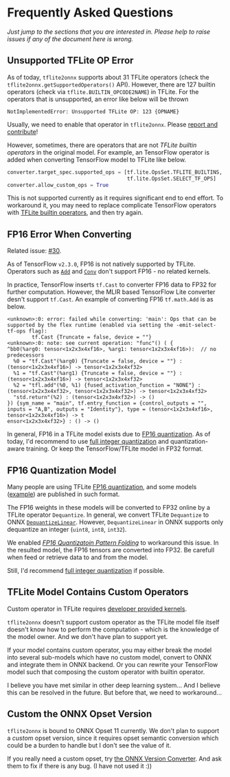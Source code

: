 Frequently Asked Questions
==========================

_Just jump to the sections that you are interested in.
Please help to raise issues if any of the document here is wrong._


## Unsupported TFLite OP Error

As of today, `tflite2onnx` supports about 31 TFLite operators (check
the `tflite2onnx.getSupportedOperators()` API). However, there are
127 builtin operators (check via `tflite.BUILTIN_OPCODE2NAME`) in TFLite.
For the operators that is unsupported, an error like below will be thrown

```
NotImplementedError: Unsupported TFLite OP: 123 {OPNAME}
```

Usually, we need to enable that operator in `tflite2onnx`.
Please [report and contribute](contribution-guide.md)!

However, sometimes, there are operators that are not _TFLite builtin operators_
in the original model. For example, an TensorFlow operator is added
when converting TensorFlow model to TFLite like below.

```py
converter.target_spec.supported_ops = [tf.lite.OpsSet.TFLITE_BUILTINS,
                                       tf.lite.OpsSet.SELECT_TF_OPS]
converter.allow_custom_ops = True
```

This is not supported currently as it requires significant end to end effort.
To workaround it, you may need to replace complicate TensorFlow operators
with [TFLite builtin operators](https://jackwish.net/tflite/docs/BuiltinOperator.m.html),
and then try again.



## FP16 Error When Converting

Related issue: [#30](https://github.com/jackwish/tflite2onnx/issues/30).

As of TensorFlow `v2.3.0`, FP16 is not natively supported by TFLite.
Operators such as [`Add`](https://github.com/tensorflow/tensorflow/blob/v2.3.0/tensorflow/lite/kernels/add.cc#L196)
and [`Conv`](https://github.com/tensorflow/tensorflow/blob/v2.3.0/tensorflow/lite/kernels/conv.cc#L998)
don't support FP16 - no related kernels.

In practice, TensorFlow inserts `tf.Cast` to converter FP16 data to FP32
for further computation. However, the MLIR based TensorFlow Lite converter
desn't support `tf.Cast`. An example of converting FP16 `tf.math.Add` is as below.

```
<unknown>:0: error: failed while converting: 'main': Ops that can be supported by the flex runtime (enabled via setting the -emit-select-tf-ops flag):
        tf.Cast {Truncate = false, device = ""}
<unknown>:0: note: see current operation: "func"() ( {
^bb0(%arg0: tensor<1x2x3x4xf16>, %arg1: tensor<1x2x3x4xf16>):  // no predecessors
  %0 = "tf.Cast"(%arg0) {Truncate = false, device = ""} : (tensor<1x2x3x4xf16>) -> tensor<1x2x3x4xf32>
  %1 = "tf.Cast"(%arg1) {Truncate = false, device = ""} : (tensor<1x2x3x4xf16>) -> tensor<1x2x3x4xf32>
  %2 = "tfl.add"(%0, %1) {fused_activation_function = "NONE"} : (tensor<1x2x3x4xf32>, tensor<1x2x3x4xf32>) -> tensor<1x2x3x4xf32>
  "std.return"(%2) : (tensor<1x2x3x4xf32>) -> ()
}) {sym_name = "main", tf.entry_function = {control_outputs = "", inputs = "A,B", outputs = "Identity"}, type = (tensor<1x2x3x4xf16>, tensor<1x2x3x4xf16>) -> t
ensor<1x2x3x4xf32>} : () -> ()
```

In general, FP16 in a TFLite model exists due to
[FP16 quantization](https://www.tensorflow.org/lite/performance/post_training_quantization#float16_quantization).
As of today, I'd recommend to use
[full integer quantization](https://www.tensorflow.org/lite/performance/post_training_quantization#full_integer_quantization)
and quantization-aware training.
Or keep the TensorFlow/TFLite model in FP32 format.


## FP16 Quantization Model

Many people are using TFLite
[FP16 quantization](https://www.tensorflow.org/lite/performance/post_training_quantization#float16_quantization),
and some models ([example](https://github.com/jackwish/tflite2onnx/issues/33))
are published in such format.

The FP16 weights in these models will be converted to FP32 online by a TFLite
operator `Dequantize`. In general, we convert TFLite `Dequantize` to ONNX
[`DequantizeLinear`](https://github.com/onnx/onnx/blob/master/docs/Changelog.md#DequantizeLinear-10).
However, `DequantizeLinear` in ONNX supports only dequantize an integer
(`uint8`, `int8`, `int32`).

We enabled [*FP16 Quantizatoin Pattern Folding*](https://github.com/jackwish/tflite2onnx/issues/35)
to workaround this issue. In the resulted model, the FP16 tensors are converted into FP32.
Be carefull when feed or retrieve data to and from the model.

Still, I'd recommend
[full integer quantization](https://www.tensorflow.org/lite/performance/post_training_quantization#full_integer_quantization)
if possible.


## TFLite Model Contains Custom Operators

Custom operator in TFLite requires
[developer provided kernels](https://www.tensorflow.org/lite/guide/ops_custom#defining_the_kernel_in_the_tensorflow_lite_runtime).

`tflite2onnx` doesn't support custom operator as the TFLite model file
itself doesn't know how to perform the computation - which is the knowledge
of the model owner. And we don't have plan to support yet.

If your model contains custom operator, you may either break the model
into several sub-models which have no custom model, convert to ONNX
and integrate them in ONNX backend. Or you can rewrite your TensorFlow
model such that composing the custom operator with builtin operator.

I believe you have met similar in other deep learning system...
And I believe this can be resolved in the future.
But before that, we need to workaround...


## Custom the ONNX Opset Version

`tflite2onnx` is bound to ONNX Opset 11 currently.
We don't plan to support a _custom_ opset version,
since it requires opset semantic conversion
which could be a burden to handle but I don't see the value of it.

If you really need a custom opset, try
[the ONNX Version Converter](https://github.com/onnx/onnx/blob/master/docs/VersionConverter.md).
And ask them to fix if there is any bug.
(I have not used it :))
